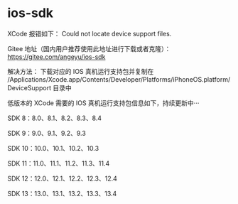 # ios-sdk
XCode 报错如下：
Could not locate device support files. 

Gitee 地址（国内用户推荐使用此地址进行下载或者克隆）：https://gitee.com/angeyu/ios-sdk

解决方法：
下载对应的 IOS 真机运行支持包并复制在 /Applications/Xcode.app/Contents/Developer/Platforms/iPhoneOS.platform/DeviceSupport 目录中

低版本的 XCode 需要的 IOS 真机运行支持包信息如下，持续更新中···

SDK 8：8.0、8.1、8.2、8.3、8.4

SDK 9：9.0、9.1、9.2、9.3

SDK 10：10.0、10.1、10.2、10.3

SDK 11：11.0、11.1、11.2、11.3、11.4

SDK 12：12.0、12.1、12.2、12.3、12.4

SDK 13：13.0、13.1、13.2、13.3、13.4
